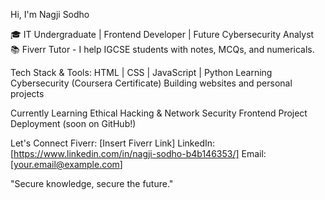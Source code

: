Hi, I'm Nagji Sodho

🎓 IT Undergraduate | Frontend Developer | Future Cybersecurity Analyst  
📚 Fiverr Tutor - I help IGCSE students with notes, MCQs, and numericals.

 Tech Stack & Tools:
 HTML | CSS | JavaScript | Python
 Learning Cybersecurity (Coursera Certificate)
 Building websites and personal projects

 Currently Learning
 Ethical Hacking & Network Security
 Frontend Project Deployment (soon on GitHub!)

 Let's Connect
   Fiverr: [Insert Fiverr Link]
   LinkedIn: [https://www.linkedin.com/in/nagji-sodho-b4b146353/]
   Email: [your.email@example.com]

"Secure knowledge, secure the future."

